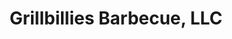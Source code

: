 ---
title: "Grillbillies Barbecue, LLC"
url: /wendell/grillbillies-barbecue-llc/
shop: doityourself
---